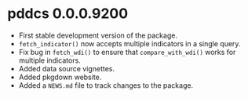 # pddcs 0.0.0.9200

* First stable development version of the package. 
* `fetch_indicator()` now accepts multiple indicators in a single query.
* Fix bug in `fetch_wdi()` to ensure that `compare_with_wdi()` works for multiple indicators.
* Added data source vignettes. 
* Added pkgdown website. 
* Added a `NEWS.md` file to track changes to the package.

